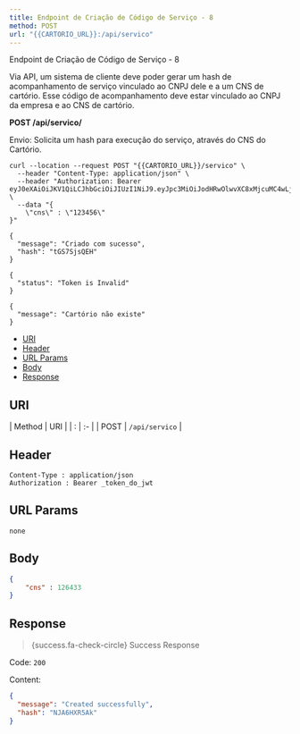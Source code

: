 ```yaml
---
title: Endpoint de Criação de Código de Serviço - 8
method: POST
url: "{{CARTORIO_URL}}:/api/servico"
---
```



Endpoint de Criação de Código de Serviço - 8

Via API, um sistema de cliente deve poder gerar um hash de acompanhamento de serviço vinculado ao CNPJ dele e a um CNS de cartório.
Esse código de acompanhamento deve estar vinculado ao CNPJ da empresa e ao CNS de cartório. 

**POST /api/servico/**

Envio:
Solicita um hash para execução do serviço, através do CNS do Cartório.

```request:cURL
curl --location --request POST "{{CARTORIO_URL}}/servico" \
  --header "Content-Type: application/json" \
  --header "Authorization: Bearer eyJ0eXAiOiJKV1QiLCJhbGciOiJIUzI1NiJ9.eyJpc3MiOiJodHRwOlwvXC8xMjcuMC4wLjE6ODAwMFwvYXBpXC9hdXRlbnRpY2FjYW8iLCJpYXQiOjE1OTEzNjgxMzgsImV4cCI6MTU5MTM3MTczOCwibmJmIjoxNTkxMzY4MTM4LCJqdGkiOiI4NGNkOThmYkNjcjRGaE41Iiwic3ViIjoiNjgyNjI5YWEtZWM1OS00NTg0LWI3NDgtZjQzNWFmOGQzZjE4IiwicHJ2IjoiYzAxMGM4OGUxMWY0MWM0Njc5YTNmMzVlMmQwYWQ3YTVlOWFiOWNkMCJ9.LgvKBsn96gVKPZCh85MJmVyh2KZR1k3dO8gUmqt5oJQ" \
  --data "{
	\"cns\" : \"123456\"
}"
```


```response:200
{
  "message": "Criado com sucesso",
  "hash": "tGS7SjsQEH"
}
```


```response:401
{
  "status": "Token is Invalid"
}
```


```response:404
{
  "message": "Cartório não existe"
}
```












- [URI](#uri)
- [Header](#header)
- [URL Params](#params)
- [Body](#body)
- [Response](#response)

<a name="uri"></a>
## URI

| Method | URI | 
| : |   :-   |
| POST | `/api/servico` |

<a name="header"></a>
## Header

```markup 
Content-Type : application/json
Authorization : Bearer _token_do_jwt
```

<a name="params"></a>
## URL Params

```markup 
none
```

<a name="body"></a>
## Body

```json 
{
	"cns" : 126433
}
```

<a name="response"></a>
## Response

> {success.fa-check-circle} Success Response

Code: `200`

Content:

```json 
{
  "message": "Created successfully",
  "hash": "NJA6HXR5Ak"
}
```
